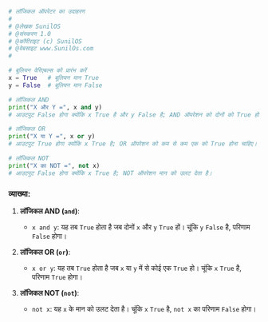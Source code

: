 
```python
# लॉजिकल ऑपरेटर का उदाहरण
# 
# @लेखक SunilOS  
# @संस्करण 1.0
# @कॉपीराइट (c) SunilOS  
# @वेबसाइट www.SunilOs.com
#

# बूलियन वेरिएबल्स को प्रारंभ करें
x = True   # बूलियन मान True
y = False  # बूलियन मान False

# लॉजिकल AND
print("X और Y =", x and y)  
# आउटपुट False होगा क्योंकि x True है और y False है; AND ऑपरेशन को दोनों को True होना चाहिए।

# लॉजिकल OR
print("X या Y =", x or y)   
# आउटपुट True होगा क्योंकि x True है; OR ऑपरेशन को कम से कम एक को True होना चाहिए।

# लॉजिकल NOT
print("X का NOT =", not x)  
# आउटपुट False होगा क्योंकि x True है; NOT ऑपरेशन मान को उलट देता है।
```

### व्याख्या:

1. **लॉजिकल AND (`and`)**:
   - `x and y`: यह तब `True` होता है जब दोनों `x` और `y` `True` हों। चूंकि `y` `False` है, परिणाम `False` होगा।

2. **लॉजिकल OR (`or`)**:
   - `x or y`: यह तब `True` होता है जब `x` या `y` में से कोई एक `True` हो। चूंकि `x` `True` है, परिणाम `True` होगा।

3. **लॉजिकल NOT (`not`)**:
   - `not x`: यह `x` के मान को उलट देता है। चूंकि `x` `True` है, `not x` का परिणाम `False` होगा।

